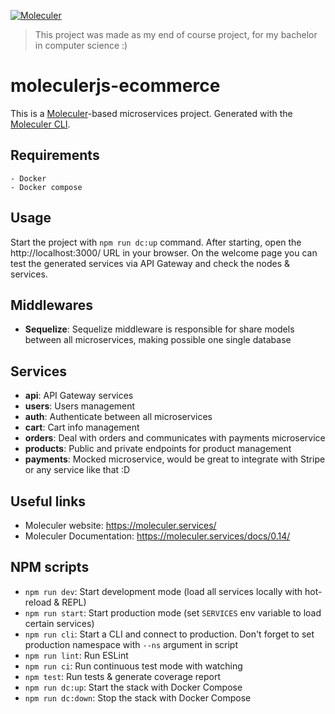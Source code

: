 [![Moleculer](https://badgen.net/badge/Powered%20by/Moleculer/0e83cd)](https://moleculer.services)

> This project was made as my end of course project, for my bachelor in computer science :)

# moleculerjs-ecommerce
This is a [Moleculer](https://moleculer.services/)-based microservices project. Generated with the [Moleculer CLI](https://moleculer.services/docs/0.14/moleculer-cli.html).


## Requirements
    - Docker
    - Docker compose

## Usage
Start the project with `npm run dc:up` command. 
After starting, open the http://localhost:3000/ URL in your browser. 
On the welcome page you can test the generated services via API Gateway and check the nodes & services.

## Middlewares
- **Sequelize**: Sequelize middleware is responsible for share models between all microservices, making possible one single database
## Services
- **api**: API Gateway services
- **users**: Users management
- **auth**: Authenticate between all microservices
- **cart**: Cart info management
- **orders**: Deal with orders and communicates with payments microservice
- **products**: Public and private endpoints for product management
- **payments**: Mocked microservice, would be great to integrate with Stripe or any service like that :D


## Useful links

* Moleculer website: https://moleculer.services/
* Moleculer Documentation: https://moleculer.services/docs/0.14/

## NPM scripts

- `npm run dev`: Start development mode (load all services locally with hot-reload & REPL)
- `npm run start`: Start production mode (set `SERVICES` env variable to load certain services)
- `npm run cli`: Start a CLI and connect to production. Don't forget to set production namespace with `--ns` argument in script
- `npm run lint`: Run ESLint
- `npm run ci`: Run continuous test mode with watching
- `npm test`: Run tests & generate coverage report
- `npm run dc:up`: Start the stack with Docker Compose
- `npm run dc:down`: Stop the stack with Docker Compose
